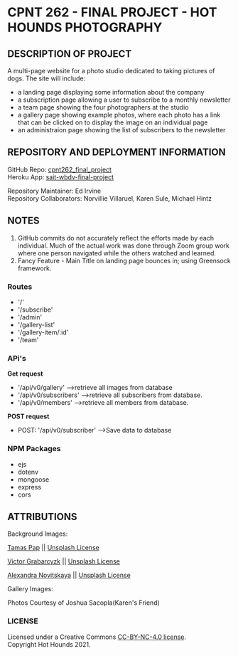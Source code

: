 # CPNT 262 - FINAL PROJECT - HOT HOUNDS PHOTOGRAPHY

##  DESCRIPTION OF PROJECT 

A multi-page website for a photo studio dedicated to taking pictures of dogs.  The site will include:  
  -  a landing page displaying some information about the company  
  -  a subscription page allowing a user to subscribe to a monthly newsletter
  -  a team page showing the four photographers at the studio  
  -  a gallery page showing example photos, where each photo has a link that can be clicked on to display the image on an individual page 
  -  an administraion page showing the list of subscribers to the newsletter  

##  REPOSITORY AND DEPLOYMENT INFORMATION  

GitHub Repo:  [cpnt262_final_project](https://github.com/edirvine333/cpnt262_final_project)  
Heroku App:  [sait-wbdv-final-project](https://sait-wbdv-final-project.herokuapp.com/)  

Repository Maintainer:  Ed Irvine  
Repository Collaborators:  Norvillie Villaruel, Karen Sule, Michael Hintz  

## NOTES  

1.  GitHub commits do not accurately reflect the efforts made by each individual.  Much of the actual work was done through Zoom group work where one person navigated while the others watched and learned.  
2.  Fancy Feature - Main Title on landing page bounces in; using Greensock framework.  

### Routes  
- '/'  
- '/subscribe'  
- '/admin'  
- '/gallery-list'  
- '/gallery-item/:id'  
- '/team' 

### APi's
**Get request**
- '/api/v0/gallery' -->retrieve all images from database
- '/api/v0/subscribers'  -->retrieve all subscribers from database.
- '/api/v0/members' -->retrieve all members from database.

**POST request**
- POST: '/api/v0/subscriber'  -->Save data to database

### NPM Packages  
- ejs    
- dotenv    
- mongoose    
- express 
- cors   


## ATTRIBUTIONS

Background Images:

[Tamas Pap]( https://unsplash.com/photos/RSZsLKXrWjA) || [Unsplash License](https://unsplash.com/license)

[Victor Grabarcyzk](https://unsplash.com/photos/N04FIfHhv_k) || [Unsplash License](https://unsplash.com/license)

[Alexandra Novitskaya](https://unsplash.com/photos/3FCNwDf4P0w) || [Unsplash License](https://unsplash.com/license)

Gallery Images: 

Photos Courtesy of Joshua Sacopla(Karen's Friend)

### LICENSE  
Licensed under a Creative Commons [CC-BY-NC-4.0 license](https://creativecommons.org/licenses/by-nc/4.0/).  
Copyright Hot Hounds 2021.


